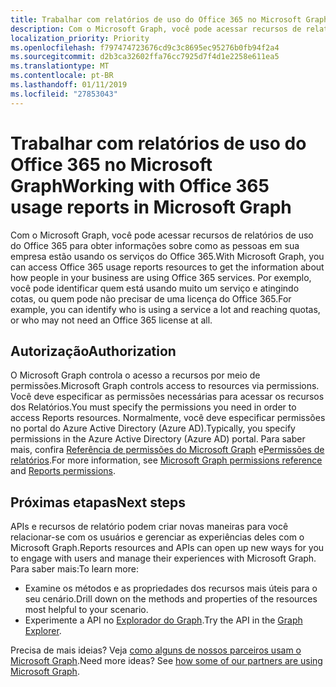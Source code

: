 ```yaml
---
title: Trabalhar com relatórios de uso do Office 365 no Microsoft Graph
description: Com o Microsoft Graph, você pode acessar recursos de relatórios de uso do Office 365 para obter informações sobre como as pessoas em sua empresa estão usando os serviços do Office 365. Por exemplo, você pode identificar quem está usando muito um serviço e atingindo cotas, ou quem pode não precisar de uma licença do Office 365.
localization_priority: Priority
ms.openlocfilehash: f797474723676cd9c3c8695ec95276b0fb94f2a4
ms.sourcegitcommit: d2b3ca32602ffa76cc7925d7f4d1e2258e611ea5
ms.translationtype: MT
ms.contentlocale: pt-BR
ms.lasthandoff: 01/11/2019
ms.locfileid: "27853043"
---
```

# <a name="working-with-office-365-usage-reports-in-microsoft-graph"></a><span data-ttu-id="e334e-104">Trabalhar com relatórios de uso do Office 365 no Microsoft Graph</span><span class="sxs-lookup"><span data-stu-id="e334e-104">Working with Office 365 usage reports in Microsoft Graph</span></span>

<span data-ttu-id="e334e-105">Com o Microsoft Graph, você pode acessar recursos de relatórios de uso do Office 365 para obter informações sobre como as pessoas em sua empresa estão usando os serviços do Office 365.</span><span class="sxs-lookup"><span data-stu-id="e334e-105">With Microsoft Graph, you can access Office 365 usage reports resources to get the information about how people in your business are using Office 365 services.</span></span> <span data-ttu-id="e334e-106">Por exemplo, você pode identificar quem está usando muito um serviço e atingindo cotas, ou quem pode não precisar de uma licença do Office 365.</span><span class="sxs-lookup"><span data-stu-id="e334e-106">For example, you can identify who is using a service a lot and reaching quotas, or who may not need an Office 365 license at all.</span></span>

## <a name="authorization"></a><span data-ttu-id="e334e-107">Autorização</span><span class="sxs-lookup"><span data-stu-id="e334e-107">Authorization</span></span>

<span data-ttu-id="e334e-108">O Microsoft Graph controla o acesso a recursos por meio de permissões.</span><span class="sxs-lookup"><span data-stu-id="e334e-108">Microsoft Graph controls access to resources via permissions.</span></span> <span data-ttu-id="e334e-109">Você deve especificar as permissões necessárias para acessar os recursos dos Relatórios.</span><span class="sxs-lookup"><span data-stu-id="e334e-109">You must specify the permissions you need in order to access Reports resources.</span></span> <span data-ttu-id="e334e-110">Normalmente, você deve especificar permissões no portal do Azure Active Directory (Azure AD).</span><span class="sxs-lookup"><span data-stu-id="e334e-110">Typically, you specify permissions in the Azure Active Directory (Azure AD) portal.</span></span> <span data-ttu-id="e334e-111">Para saber mais, confira [Referência de permissões do Microsoft Graph](/graph/permissions-reference) e[Permissões de relatórios](/graph/permissions-reference#reports-permissions).</span><span class="sxs-lookup"><span data-stu-id="e334e-111">For more information, see [Microsoft Graph permissions reference](/graph/permissions-reference) and [Reports permissions](/graph/permissions-reference#reports-permissions).</span></span>

## <a name="next-steps"></a><span data-ttu-id="e334e-112">Próximas etapas</span><span class="sxs-lookup"><span data-stu-id="e334e-112">Next steps</span></span>

<span data-ttu-id="e334e-113">APIs e recursos de relatório podem criar novas maneiras para você relacionar-se com os usuários e gerenciar as experiências deles com o Microsoft Graph.</span><span class="sxs-lookup"><span data-stu-id="e334e-113">Reports resources and APIs can open up new ways for you to engage with users and manage their experiences with Microsoft Graph.</span></span> <span data-ttu-id="e334e-114">Para saber mais:</span><span class="sxs-lookup"><span data-stu-id="e334e-114">To learn more:</span></span>

- <span data-ttu-id="e334e-115">Examine os métodos e as propriedades dos recursos mais úteis para o seu cenário.</span><span class="sxs-lookup"><span data-stu-id="e334e-115">Drill down on the methods and properties of the resources most helpful to your scenario.</span></span>
- <span data-ttu-id="e334e-116">Experimente a API no [Explorador do Graph](https://developer.microsoft.com/graph/graph-explorer).</span><span class="sxs-lookup"><span data-stu-id="e334e-116">Try the API in the [Graph Explorer](https://developer.microsoft.com/graph/graph-explorer).</span></span>

<span data-ttu-id="e334e-p105">Precisa de mais ideias? Veja [como alguns de nossos parceiros usam o Microsoft Graph](https://developer.microsoft.com/graph/graph/examples#partners).</span><span class="sxs-lookup"><span data-stu-id="e334e-p105">Need more ideas? See [how some of our partners are using Microsoft Graph](https://developer.microsoft.com/graph/graph/examples#partners).</span></span>
